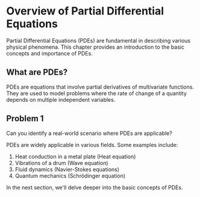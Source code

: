# Overview of Partial Differential Equations

Partial Differential Equations (PDEs) are fundamental in describing various physical phenomena. This chapter provides an introduction to the basic concepts and importance of PDEs.

## What are PDEs?

PDEs are equations that involve partial derivatives of multivariate functions. They are used to model problems where the rate of change of a quantity depends on multiple independent variables.

## Problem 1

Can you identify a real-world scenario where PDEs are applicable?

<answer>
PDEs are widely applicable in various fields. Some examples include:

1. Heat conduction in a metal plate (Heat equation)
2. Vibrations of a drum (Wave equation)
3. Fluid dynamics (Navier-Stokes equations)
4. Quantum mechanics (Schrödinger equation)
</answer>

In the next section, we'll delve deeper into the basic concepts of PDEs.